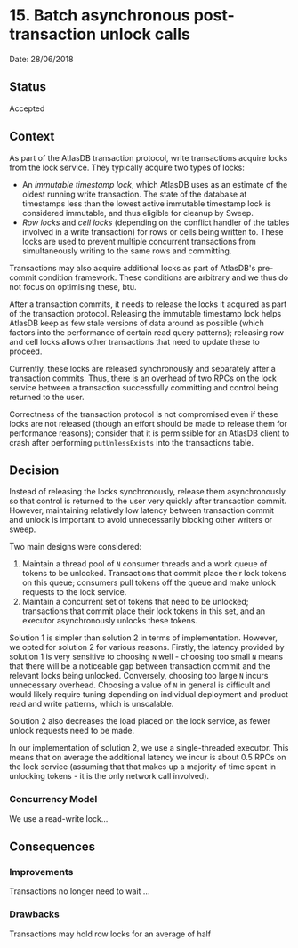 # 15. Batch asynchronous post-transaction unlock calls

Date: 28/06/2018

## Status

Accepted

## Context

As part of the AtlasDB transaction protocol, write transactions acquire locks from the lock service. They typically
acquire two types of locks:

- An *immutable timestamp lock*, which AtlasDB uses as an estimate of the oldest running write transaction. The
  state of the database at timestamps less than the lowest active immutable timestamp lock is considered immutable, and
  thus eligible for cleanup by Sweep.
- *Row locks* and *cell locks* (depending on the conflict handler of the tables involved in a write transaction) for
  rows or cells being written to. These locks are used to prevent multiple concurrent transactions from simultaneously
  writing to the same rows and committing.

Transactions may also acquire additional locks as part of AtlasDB's pre-commit condition framework. These conditions
are arbitrary and we thus do not focus on optimising these, btu.

After a transaction commits, it needs to release the locks it acquired as part of the transaction protocol. Releasing
the immutable timestamp lock helps AtlasDB keep as few stale versions of data around as possible (which factors into
the performance of certain read query patterns); releasing row and cell locks allows other transactions that need to
update these to proceed.

Currently, these locks are released synchronously and separately after a transaction commits. Thus, there is an
overhead of two RPCs on the lock service between a transaction successfully committing and control being returned to 
the user.

Correctness of the transaction protocol is not compromised even if these locks are not released (though an effort
should be made to release them for performance reasons); consider that it is permissible for an AtlasDB client to
crash after performing `putUnlessExists` into the transactions table.

## Decision

Instead of releasing the locks synchronously, release them asynchronously so that control is returned to the user very
quickly after transaction commit. However, maintaining relatively low latency between transaction commit and unlock
is important to avoid unnecessarily blocking other writers or sweep.

Two main designs were considered:

1. Maintain a thread pool of `N` consumer threads and a work queue of tokens to be unlocked. Transactions that commit 
   place their lock tokens on this queue; consumers pull tokens off the queue and make unlock requests to the lock
   service.
2. Maintain a concurrent set of tokens that need to be unlocked; transactions that commit place their lock tokens
   in this set, and an executor asynchronously unlocks these tokens.

Solution 1 is simpler than solution 2 in terms of implementation. However, we opted for solution 2 for various reasons.
Firstly, the latency provided by solution 1 is very sensitive to choosing `N` well - choosing too small `N` means that
there will be a noticeable gap between transaction commit and the relevant locks being unlocked. Conversely, choosing 
too large `N` incurs unnecessary overhead. Choosing a value of `N` in general is difficult and would likely require
tuning depending on individual deployment and product read and write patterns, which is unscalable.

Solution 2 also decreases the load placed on the lock service, as fewer unlock requests need to be made.

In our implementation of solution 2, we use a single-threaded executor. This means that on average the additional
latency we incur is about 0.5 RPCs on the lock service (assuming that that makes up a majority of time spent in
unlocking tokens - it is the only network call involved).

### Concurrency Model

We use a read-write lock...

## Consequences

### Improvements

Transactions no longer need to wait ...

### Drawbacks

Transactions may hold row locks for an average of half